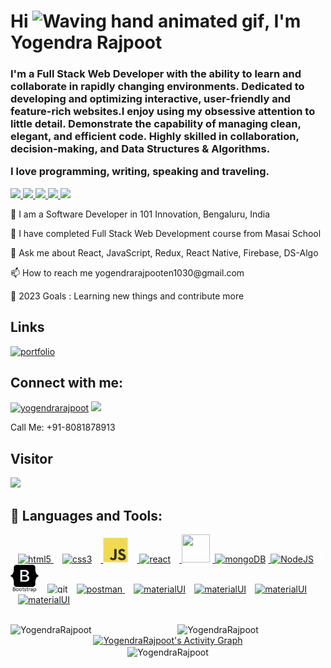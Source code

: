 <h1 align="left">Hi  <img src="https://raw.githubusercontent.com/nixin72/nixin72/master/wave.gif" 
         alt="Waving hand animated gif"
         height="45"
         width="45" />, I'm Yogendra Rajpoot</h1>
<h3 align="left">I'm a Full Stack Web Developer with the ability to learn and collaborate in rapidly changing environments. Dedicated to developing and optimizing interactive, user-friendly and feature-rich websites.I enjoy using my obsessive attention to little detail. Demonstrate the capability of managing clean, elegant, and efficient code. Highly skilled in collaboration, decision-making, and Data Structures & Algorithms.

I love programming, writing, speaking and traveling.

</h3>

<div align= "left">
<a href="https://www.javascript.com/">
<img src="https://img.shields.io/badge/JS-Javascript-red"/>
</a>
<a href="https://reactjs.org/">
<img src="https://img.shields.io/badge/React-React-blue"/>
</a>
<a href="https://nodejs.org/en/">
<img src="https://img.shields.io/badge/Node-node-green"/>
</a>
<a href="https://expressjs.com/">
<img src="https://img.shields.io/badge/express-Express-blueviolet"/>
</a>
<a href="https://www.mongodb.com/">
<img src="https://img.shields.io/badge/Mongodb-mongodb-brightgreen"/>
</a>

</div>

<!-- <div align="right">
<img  alt="GIF" src="https://i.ibb.co/6ghjPhy/coding.gif" width="40%" height="40%" />

</div>
 -->
 
 
<div align="left">
   <p> 💼 I am a Software Developer in 101 Innovation, Bengaluru, India</p>
   <p> 🌱 I have completed Full Stack Web Development course from Masai School</p>
   <p> 💬 Ask me about React, JavaScript, Redux, React Native, Firebase, DS-Algo</p>
   <p> 📫 How to reach me yogendrarajpooten1030@gmail.com</p>
  <p>🥅 2023 Goals : Learning new things and contribute more</p>
</div>

## Links

[![portfolio](https://img.shields.io/badge/my_portfolio-000?style=for-the-badge&logo=ko-fi&logoColor=white)](https://yogendrarajpootportfoliolink.netlify.app/)

## Connect with me:

<span align="left">
  <a href="https://www.linkedin.com/in/yogendrarajpoot/" target="blank"><img src="https://img.shields.io/badge/LinkedIn-0077B5?style=for-the-badge&logo=linkedin&logoColor=white" alt="yogendrarajpoot"/></a>
      <a href="mailto:yogendrarajpooten1030@gmail.com">
        <img src="https://img.shields.io/badge/Gmail-D14836?style=for-the-badge&logo=gmail&logoColor=white"   />
      </a>
    <p>Call Me: +91-8081878913</p>
</span>

## Visitor

![](https://visitor-badge.glitch.me/badge?page_id=YogendraRajpoot.YogendraRajpoot)

<!-- ## ❤ Views and Followers -->
<!-- <a href="https://github.com/YogendraRajpoot/github-profile-views-counter">
    <img src="https://komarev.com/ghpvc/?username=YogendraRajpoot">
</a> -->
<!-- <a href="https://github.com/YogendraRajpoot?tab=followers"><img src="https://img.shields.io/github/followers/YogendraRajpoot?label=Followers&style=social" alt="GitHub Badge"></a> -->

## 🚀 Languages and Tools:

<a href="https://www.w3.org/html/" target="_blank" style=" margin-left:2%; border:2px solid white"><img style="width:40px; height:40px" src="https://cdn.jsdelivr.net/gh/devicons/devicon/icons/html5/html5-original.svg" alt="html5"/> </a>
<a href="https://www.w3schools.com/css/" target="_blank" style=" margin-left:2%; border:2px solid white"><img style="width:40px ;height:40px" src="https://cdn.jsdelivr.net/gh/devicons/devicon/icons/css3/css3-original.svg" alt="css3"/></a><a href="https://developer.mozilla.org/en-US/docs/Web/JavaScript" target="_blank" style=" margin-left:2%; border:2px solid white"> <img style="width:40px ;height:40px" src="https://raw.githubusercontent.com/devicons/devicon/master/icons/javascript/javascript-original.svg" alt="javascript" /></a><a href="https://reactjs.org/" target="_blank" style=" margin-left:2%; border:2px solid white"> <img style="width:45px ;height:45px" src="https://cdn.jsdelivr.net/gh/devicons/devicon/icons/react/react-original.svg" alt="react" /></a><a href="https://redux.js.org" target="_blank" style=" margin-left:2%; border:2px solid white"> <img style="width:45px ;height:45px" src="https://img.icons8.com/color/48/000000/redux.png" style="margin-left:2% border:2px solid white"/></a><a href="https://reactjs.org/" target="_blank" style="border:2px solid white"> <img style="width:45px;height:45px" src="https://cdn.jsdelivr.net/gh/devicons/devicon/icons/mongodb/mongodb-original.svg" alt="mongoDB" style="border:2px solid white"/></a><a href="https://reactjs.org/" target="_blank" style="border:2px solid white"> <img style="width:45px ;height:45px" src="https://cdn.jsdelivr.net/gh/devicons/devicon/icons/nodejs/nodejs-original.svg" alt="NodeJS"/></a><a href="https://getbootstrap.com" target="_blank" style=" margin-left:2%; border:2px solid white"> <img style="width:45px ;height:45px" src="https://raw.githubusercontent.com/devicons/devicon/master/icons/bootstrap/bootstrap-plain-wordmark.svg" alt="bootstrap"/></a><a href="https://git-scm.com/" target="_blank" style=" margin-left:2%; border:2px solid white"><img style="width:45px ;height:45px" src="https://www.vectorlogo.zone/logos/git-scm/git-scm-icon.svg" alt="git"/></a><a href="https://postman.com" target="_blank" style=" margin-left:2%; border:2px solid white"><img style="width:45px ;height:45px" src="https://www.vectorlogo.zone/logos/getpostman/getpostman-icon.svg" alt="postman"   /> </a><a href="https://mui.com/" target="_blank" style=" margin-left:2%; border:2px solid white"><img style="width:45px ;height:45px" src="https://mui.com/static/logo.png" alt="materialUI"/></a><a href="https://firebase.google.com/" target="_blank" style=" margin-left:2%; border:2px solid white"><img style="width:45px ;height:45px" src="https://img.icons8.com/color/256/google-firebase-console.png" alt="materialUI"/></a><a href="https://tailwindcss.com/" target="_blank" style=" margin-left:2%; border:2px solid white"><img style="width:45px ;height:45px" src="https://w7.pngwing.com/pngs/293/485/png-transparent-tailwind-css-hd-logo-thumbnail.png" alt="materialUI"/></a><a href="https://zustand-demo.pmnd.rs/" target="_blank" style=" margin-left:2%; border:2px solid white"><img style="width:60px ;height:45px" src="https://repository-images.githubusercontent.com/180328715/fca49300-e7f1-11ea-9f51-cfd949b31560" alt="materialUI"/></a>
<br/>
<br/>

<div align="left">
  <p>
    <img align="left" src="https://github-readme-stats.vercel.app/api?username=YogendraRajpoot&theme=synthwave" alt="YogendraRajpoot" width="47%" />
    <img align="right" src="https://github-readme-streak-stats.herokuapp.com/?user=YogendraRajpoot&theme=synthwave" alt="YogendraRajpoot" width="47%" />
  </p>
</div>
 
 
<div align="center">
<a href="https://github.com/YogendraRajpoot/github-readme-activity-graph"><img alt="YogendraRajpoot's Activity Graph" src="https://activity-graph.herokuapp.com/graph?username=YogendraRajpoot&bg_color=1F222E&color=F8D866&line=F85D7F&point=FFFFFF&hide_border=true" /></a>
</div>
  
<div align="center">
   <img align="center"src="https://github-readme-stats.vercel.app/api/top-langs?username=YogendraRajpoot&theme=synthwave" alt="YogendraRajpoot" />
</div>
